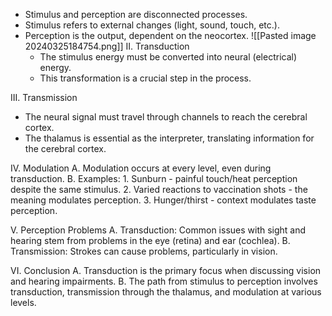 -  Stimulus and perception are disconnected processes.
- Stimulus refers to external changes (light, sound, touch, etc.).
- Perception is the output, dependent on the neocortex.
![[Pasted image 20240325184754.png]]
II. Transduction
   - The stimulus energy must be converted into neural (electrical) energy.
   - This transformation is a crucial step in the process.

III. Transmission
   - The neural signal must travel through channels to reach the cerebral cortex.
   - The thalamus is essential as the interpreter, translating information for the cerebral cortex.

IV. Modulation
   A. Modulation occurs at every level, even during transduction.
   B. Examples:
      1. Sunburn - painful touch/heat perception despite the same stimulus.
      2. Varied reactions to vaccination shots - the meaning modulates perception.
      3. Hunger/thirst - context modulates taste perception.

V. Perception Problems
   A. Transduction: Common issues with sight and hearing stem from problems in the eye (retina) and ear (cochlea).
   B. Transmission: Strokes can cause problems, particularly in vision.

VI. Conclusion
   A. Transduction is the primary focus when discussing vision and hearing impairments.
   B. The path from stimulus to perception involves transduction, transmission through the thalamus, and modulation at various levels.